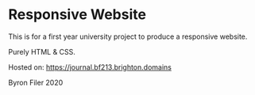 # Responsive Website

This is for a first year university project to produce a responsive website.

Purely HTML & CSS.

Hosted on: https://journal.bf213.brighton.domains

Byron Filer 2020

